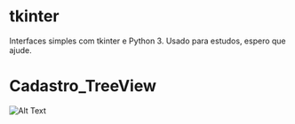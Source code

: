 # tkinter
Interfaces simples com tkinter e Python 3.
Usado para estudos, espero que ajude.

# Cadastro_TreeView
![Alt Text](https://github.com/JonathanGalk/imagens/raw/master/path/to/01.jpg)

